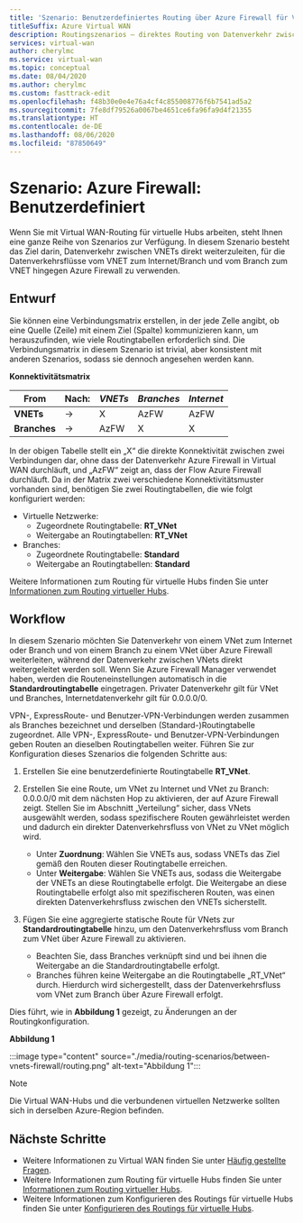 ```yaml
---
title: 'Szenario: Benutzerdefiniertes Routing über Azure Firewall für Virtual WAN'
titleSuffix: Azure Virtual WAN
description: Routingszenarios – direktes Routing von Datenverkehr zwischen VNets, jedoch Verwendung von Azure Firewall für die Datenverkehrsflüsse VNet > Internet/Branch und Branch > VNet
services: virtual-wan
author: cherylmc
ms.service: virtual-wan
ms.topic: conceptual
ms.date: 08/04/2020
ms.author: cherylmc
ms.custom: fasttrack-edit
ms.openlocfilehash: f48b30e0e4e76a4cf4c855008776f6b7541ad5a2
ms.sourcegitcommit: 7fe8df79526a0067be4651ce6fa96fa9d4f21355
ms.translationtype: HT
ms.contentlocale: de-DE
ms.lasthandoff: 08/06/2020
ms.locfileid: "87850649"
---
```

# <a name="scenario-azure-firewall---custom"></a>Szenario: Azure Firewall: Benutzerdefiniert

Wenn Sie mit Virtual WAN-Routing für virtuelle Hubs arbeiten, steht Ihnen eine ganze Reihe von Szenarios zur Verfügung. In diesem Szenario besteht das Ziel darin, Datenverkehr zwischen VNETs direkt weiterzuleiten, für die Datenverkehrsflüsse vom VNET zum Internet/Branch und vom Branch zum VNET hingegen Azure Firewall zu verwenden.

## <a name="design"></a><a name="design"></a>Entwurf

Sie können eine Verbindungsmatrix erstellen, in der jede Zelle angibt, ob eine Quelle (Zeile) mit einem Ziel (Spalte) kommunizieren kann, um herauszufinden, wie viele Routingtabellen erforderlich sind. Die Verbindungsmatrix in diesem Szenario ist trivial, aber konsistent mit anderen Szenarios, sodass sie dennoch angesehen werden kann.

**Konnektivitätsmatrix**

| From           | Nach:      | *VNETs*      | *Branches*    | *Internet*   |
|---             |---       |---           |---            |---           |
| **VNETs**      |   &#8594;|     X        |     AzFW      |     AzFW     |
| **Branches**   |   &#8594;|    AzFW      |       X       |       X      |

In der obigen Tabelle stellt ein „X“ die direkte Konnektivität zwischen zwei Verbindungen dar, ohne dass der Datenverkehr Azure Firewall in Virtual WAN durchläuft, und „AzFW“ zeigt an, dass der Flow Azure Firewall durchläuft. Da in der Matrix zwei verschiedene Konnektivitätsmuster vorhanden sind, benötigen Sie zwei Routingtabellen, die wie folgt konfiguriert werden:

* Virtuelle Netzwerke:
  * Zugeordnete Routingtabelle: **RT_VNet**
  * Weitergabe an Routingtabellen: **RT_VNet**
* Branches:
  * Zugeordnete Routingtabelle: **Standard**
  * Weitergabe an Routingtabellen: **Standard**


Weitere Informationen zum Routing für virtuelle Hubs finden Sie unter [Informationen zum Routing virtueller Hubs](about-virtual-hub-routing.md).

## <a name="workflow"></a><a name="workflow"></a>Workflow

In diesem Szenario möchten Sie Datenverkehr von einem VNet zum Internet oder Branch und von einem Branch zu einem VNet über Azure Firewall weiterleiten, während der Datenverkehr zwischen VNets direkt weitergeleitet werden soll. Wenn Sie Azure Firewall Manager verwendet haben, werden die Routeneinstellungen automatisch in die **Standardroutingtabelle** eingetragen. Privater Datenverkehr gilt für VNet und Branches, Internetdatenverkehr gilt für 0.0.0.0/0.

VPN-, ExpressRoute- und Benutzer-VPN-Verbindungen werden zusammen als Branches bezeichnet und derselben (Standard-)Routingtabelle zugeordnet. Alle VPN-, ExpressRoute- und Benutzer-VPN-Verbindungen geben Routen an dieselben Routingtabellen weiter. Führen Sie zur Konfiguration dieses Szenarios die folgenden Schritte aus:

1. Erstellen Sie eine benutzerdefinierte Routingtabelle **RT_VNet**.
1. Erstellen Sie eine Route, um VNet zu Internet und VNet zu Branch: 0.0.0.0/0 mit dem nächsten Hop zu aktivieren, der auf Azure Firewall zeigt. Stellen Sie im Abschnitt „Verteilung“ sicher, dass VNets ausgewählt werden, sodass spezifischere Routen gewährleistet werden und dadurch ein direkter Datenverkehrsfluss von VNet zu VNet möglich wird.

   * Unter **Zuordnung**: Wählen Sie VNETs aus, sodass VNETs das Ziel gemäß den Routen dieser Routingtabelle erreichen.
   * Unter **Weitergabe**: Wählen Sie VNETs aus, sodass die Weitergabe der VNETs an diese Routingtabelle erfolgt. Die Weitergabe an diese Routingtabelle erfolgt also mit spezifischeren Routen, was einen direkten Datenverkehrsfluss zwischen den VNETs sicherstellt.

1. Fügen Sie eine aggregierte statische Route für VNets zur **Standardroutingtabelle** hinzu, um den Datenverkehrsfluss vom Branch zum VNet über Azure Firewall zu aktivieren.

   * Beachten Sie, dass Branches verknüpft sind und bei ihnen die Weitergabe an die Standardroutingtabelle erfolgt.
   * Branches führen keine Weitergabe an die Routingtabelle „RT_VNet“ durch. Hierdurch wird sichergestellt, dass der Datenverkehrsfluss vom VNet zum Branch über Azure Firewall erfolgt.

Dies führt, wie in **Abbildung 1** gezeigt, zu Änderungen an der Routingkonfiguration.

**Abbildung 1**

:::image type="content" source="./media/routing-scenarios/between-vnets-firewall/routing.png" alt-text="Abbildung 1":::

> [!NOTE]
> Die Virtual WAN-Hubs und die verbundenen virtuellen Netzwerke sollten sich in derselben Azure-Region befinden.

## <a name="next-steps"></a>Nächste Schritte

* Weitere Informationen zu Virtual WAN finden Sie unter [Häufig gestellte Fragen](virtual-wan-faq.md).
* Weitere Informationen zum Routing für virtuelle Hubs finden Sie unter [Informationen zum Routing virtueller Hubs](about-virtual-hub-routing.md).
* Weitere Informationen zum Konfigurieren des Routings für virtuelle Hubs finden Sie unter [Konfigurieren des Routings für virtuelle Hubs](how-to-virtual-hub-routing.md).
